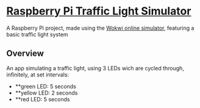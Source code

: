 # [Raspberry Pi Traffic Light Simulator](https://wokwi.com/projects/440001709754995713)

A Raspberry Pi project, made using the [Wokwi online simulator](https://wokwi.com/), featuring a basic traffic light system

## Overview

An app simulating a traffic light, using 3 LEDs wich are cycled through, infinitely, at set intervals:

- **green LED: 5 seconds
- **yellow LED: 2 seconds
- **red LED: 5 seconds
